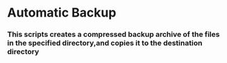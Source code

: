 # Automatic Backup 

### This scripts creates a compressed backup archive of the files in the specified directory,and copies it to the destination directory


